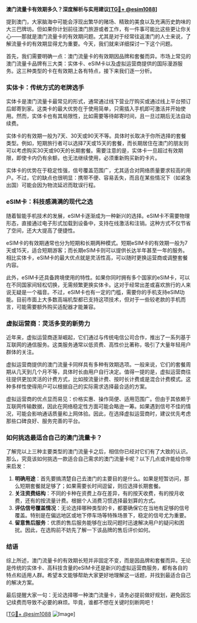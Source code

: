 **澳门流量卡有效期多久？深度解析与实用建议[[TG💪+ @esim1088](https://t.me/s/esim1088)]**

提到澳门，大家脑海中可能会浮现出繁华的赌场、精致的美食以及充满历史韵味的大三巴牌坊。但如果你计划前往澳门旅游或者工作，有一件事可能比这些更让你关心——那就是澳门流量卡的有效期问题。尤其是对于经常往返澳门的人士来说，了解流量卡的有效期显得尤为重要。今天，我们就来详细探讨一下这个问题。

首先，我们需要明确一点：澳门流量卡的有效期因品牌和套餐而异。市场上常见的澳门流量卡品牌有三大类：实体卡、eSIM卡以及虚拟运营商提供的国际漫游服务。这三种类型的卡在有效期上各有特点，接下来我们逐一分析。

### 实体卡：传统方式的老牌选手

实体卡是澳门流量卡最常见的形式，通常通过线下营业厅购买或通过线上平台预订后邮寄到家。这类卡的最大优势在于使用简单，只需插入手机即可激活并开始使用。然而，实体卡也有其局限性，比如需要等待邮寄时间，且一旦过期后无法自动续费。

实体卡的有效期一般为7天、30天或90天不等。具体时长取决于你所选择的套餐类型。例如，短期旅行者可以选择7天或15天的套餐，而长期居住在澳门的朋友则可以考虑购买30天或90天的长期套餐。需要注意的是，实体卡一旦超过有效期限，即使卡内仍有余额，也无法继续使用，必须重新购买新的卡片。

实体卡的优势在于稳定性强，信号覆盖范围广，尤其适合对网络质量要求较高的用户。不过，它的缺点也很明显：携带不便、容易丢失，而且在某些情况下（如紧急出国）可能会因为物流延迟而耽误行程。

### eSIM卡：科技感满满的现代之选

随着智能手机技术的发展，eSIM卡逐渐成为一种新兴的选择。eSIM卡不需要物理形态，直接通过电子形式加载到设备中，支持在线激活和注销。这种方式不仅节省了空间，还大大提高了便捷性。

eSIM卡的有效期通常也分为短期和长期两种模式。短期eSIM卡的有效期一般为7天或15天，适合短期游客；而长期eSIM卡则可以提供长达半年甚至一年的服务。相比实体卡，eSIM卡的最大优点就是灵活性高，可以随时更换运营商或调整套餐内容。

此外，eSIM卡还具备跨境使用的特性。如果你同时拥有多个国家的eSIM卡，可以在不同国家间轻松切换，无需频繁更换实体卡。这对于经常出差或喜欢旅行的人来说无疑是一个福音。不过，eSIM卡也有一定的门槛，需要你的手机支持eSIM功能。目前市面上大多数高端机型都已支持这项技术，但对于一些较老款的手机而言，可能需要额外购买适配器才能兼容。

### 虚拟运营商：灵活多变的新势力

近年来，虚拟运营商逐渐崛起，它们通过与传统电信公司合作，推出了一系列基于互联网的通信服务。这类服务通常以低资费、高性价比著称，吸引了大量年轻用户群体的关注。

虚拟运营商提供的澳门流量卡同样具有多种有效期选项。一般来说，它们的套餐周期从几天到几个月不等，具体时长由用户自行决定。值得一提的是，虚拟运营商往往提供更加灵活的计费方式，比如按流量计费、按时长计费或是混合计费模式。这种多样性使得用户可以根据自己的实际需求选择最合适的方案。

虚拟运营商的优点显而易见：价格实惠、操作简便、适用范围广。但由于其依赖于互联网传输数据，因此在网络稳定性方面可能会略逊一筹。如果遇到信号不佳的情况，可能会影响通话质量和上网体验。因此，在选择虚拟运营商时，建议优先考虑那些口碑良好、服务完善的平台。

### 如何挑选最适合自己的澳门流量卡？

了解完以上三种主要类型的澳门流量卡之后，相信你已经对它们有了大致的认识。那么，究竟该如何挑选一款适合自己需求的澳门流量卡呢？以下几点或许能给你带来启发：

1. **明确用途**：首先要搞清楚自己去澳门的主要目的是什么。如果是短暂访问，那么短期套餐就足够了；如果需要长时间逗留，则应选择长期套餐。
2. **关注资费结构**：不同的卡种在资费上存在差异，有的按天收费，有的按月收费，还有的按流量计费。根据个人消费习惯选择最划算的方式。
3. **评估信号覆盖情况**：无论选择哪种类型的卡，都要确保它在当地有足够的信号覆盖。特别是在偏远地区或地下停车场等特殊场景下，稳定的信号尤为重要。
4. **留意售后服务**：优质的售后服务能够在出现问题时迅速解决用户的疑问和困扰。因此，在选购前不妨先了解一下该品牌的售后评价如何。

### 结语

综上所述，澳门流量卡的有效期长短并非固定不变，而是因品牌和套餐而异。无论是传统的实体卡、高科技含量的eSIM卡还是新兴的虚拟运营商服务，都有各自的特点和适用人群。希望本文能够帮助大家更好地理解这一话题，并找到最适合自己的解决方案。

最后提醒大家一句：无论选择哪一种澳门流量卡，请务必提前做好规划，避免因忘记续费而导致不必要的麻烦。毕竟，谁都不想在关键时刻断网吧！

[[TG💪+ @esim1088](https://t.me/s/esim1088) ![Image](https://i.postimg.cc/4NQfJmqS/Snipaste-2025-05-13-00-14-12.png)]